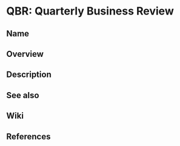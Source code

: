 # QBR: Quarterly Business Review

## Name

## Overview

## Description

## See also

## Wiki

## References
